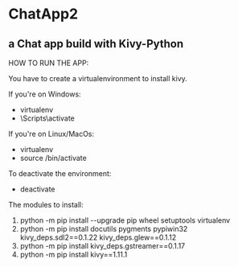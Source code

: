 # ChatApp2
a Chat app build with Kivy-Python
---------------------------------

HOW TO RUN THE APP:

You have to create a virtualenvironment to install kivy.

If you're on Windows:
- virtualenv <the name of virtualenvironment>
- <the name of virtualenvironment>\Scripts\activate
  
If you're on Linux/MacOs:
- virtualenv <the name of virtualenvironment>
- source <the name of virtualenvironment>/bin/activate
  
To deactivate the environment:
- deactivate

The modules to install:

1. python -m pip install --upgrade pip wheel setuptools virtualenv
2. python -m pip install docutils pygments pypiwin32 kivy_deps.sdl2==0.1.22 kivy_deps.glew==0.1.12
3. python -m pip install kivy_deps.gstreamer==0.1.17
4. python -m pip install kivy==1.11.1

